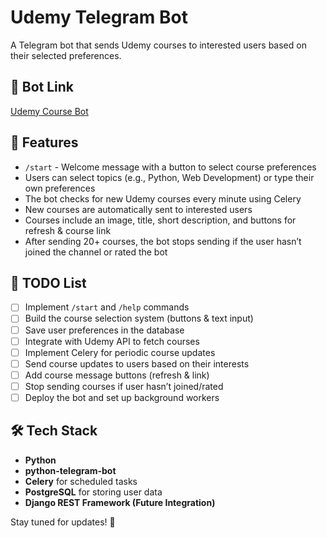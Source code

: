 # Udemy Telegram Bot  

A Telegram bot that sends Udemy courses to interested users based on their selected preferences.  

## 🔗 Bot Link  
[Udemy Course Bot](https://t.me/Udemy_corse_bot)  

## 🚀 Features  
- `/start` - Welcome message with a button to select course preferences  
- Users can select topics (e.g., Python, Web Development) or type their own preferences  
- The bot checks for new Udemy courses every minute using Celery  
- New courses are automatically sent to interested users  
- Courses include an image, title, short description, and buttons for refresh & course link  
- After sending 20+ courses, the bot stops sending if the user hasn’t joined the channel or rated the bot  

## 📌 TODO List  
- [ ] Implement `/start` and `/help` commands  
- [ ] Build the course selection system (buttons & text input)  
- [ ] Save user preferences in the database  
- [ ] Integrate with Udemy API to fetch courses  
- [ ] Implement Celery for periodic course updates  
- [ ] Send course updates to users based on their interests  
- [ ] Add course message buttons (refresh & link)  
- [ ] Stop sending courses if user hasn’t joined/rated  
- [ ] Deploy the bot and set up background workers  

## 🛠 Tech Stack  
- **Python**  
- **python-telegram-bot**  
- **Celery** for scheduled tasks  
- **PostgreSQL** for storing user data  
- **Django REST Framework (Future Integration)**  

Stay tuned for updates! 🚀  
